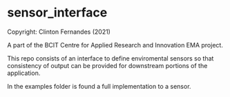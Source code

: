 # sensor_interface
Copyright: Clinton Fernandes (2021)


A part of the BCIT Centre for Applied Research and Innovation EMA project.

This repo consists of an interface to define enviromental sensors so that consistency of output can be provided for downstream portions of the application.

In the examples folder is found a full implementation to a sensor.
